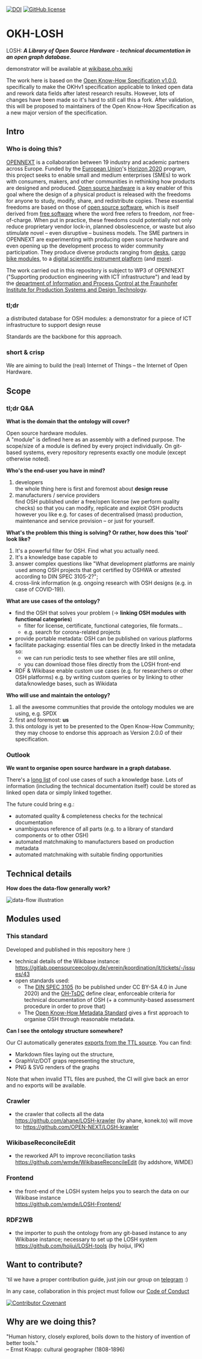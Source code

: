 [![DOI](
    https://zenodo.org/badge/259683880.svg)](
    https://zenodo.org/badge/latestdoi/259683880)
[![GitHub license](
    https://img.shields.io/github/license/OPEN-NEXT/OKH-LOSH.svg?style=flat)](
    LICENSE)

# OKH-LOSH

LOSH: **_A Library of Open Source Hardware -
technical documentation in an open graph database._**

demonstrator will be available at [wikibase.oho.wiki](https://wikibase.oho.wiki/)

The work here is based on the [Open Know-How Specification v1.0.0](
https://app.standardsrepo.com/MakerNetAlliance/OpenKnowHow/src/branch/master/1#75fb9df0-a7b3-427f-993a-b23fe1c81a58),
specifically to make the OKHv1 specification applicable to linked open data
and rework data fields after latest research results.
However, lots of changes have been made so it's hard to still call this a fork.
After validation, this will be proposed to maintainers of the Open Know-How Specification
as a new major version of the specification.

## Intro

### Who is doing this?

[OPENNEXT](https://opennext.eu/) is a collaboration
between 19 industry and academic partners
across Europe.
Funded by the [European Union](https://europa.eu/)'s
[Horizon 2020](https://ec.europa.eu/programmes/horizon2020/) program,
this project seeks to enable small and medium enterprises (SMEs)
to work with consumers, makers, and other communities in rethinking
how products are designed and produced.
[Open source hardware](https://www.oshwa.org/definition/)
is a key enabler of this goal
where the design of a physical product is released with the freedoms
for anyone to study, modify, share, and redistribute copies.
These essential freedoms are based on those of [open source software](
https://opensource.org/osd),
which is itself derived from [free software](
https://www.gnu.org/philosophy/free-sw.en.html)
where the word free refers to freedom, *not* free-of-charge.
When put in practice,
these freedoms could potentially not only reduce proprietary vendor lock-in,
planned obsolescence, or waste but also stimulate novel –
even disruptive – business models.
The SME partners in OPENNEXT are experimenting
with producing open source hardware and even opening up the development process
to wider community participation.
They produce diverse products ranging from [desks](https://stykka.com/),
[cargo bike modules](http://www.xyzcargo.com/),
to a [digital scientific instrument platform](https://pslab.io/)
(and [more](https://opennext.eu/project-team/#sme)).

The work carried out in this repository is subject to WP3 of OPEN!NEXT
("Supporting production engineering with ICT infrastructure")
and lead by the [department of Information and Process Control
at the Fraunhofer Institute for Production Systems and Design Technology](
https://www.ipk.fraunhofer.de/en/about-us/organization/virtual-product-creation.html).

### tl;dr

a distributed database for OSH modules:
a demonstrator for a piece of ICT infrastructure to support design reuse

Standards are the backbone for this approach.

### short & crisp

We are aiming to build the (real) Internet of Things –
the Internet of Open Hardware.

## Scope

### tl;dr Q&A

**What is the domain that the ontology will cover?**

Open source hardware modules. \
A "module" is defined here as an assembly with a defined purpose.
The scope/size of a module is defined by every project individually.
On git-based systems, every repository represents exactly one module
(except otherwise noted).

**Who's the end-user you have in mind?**

1. developers\
  the whole thing here is first and foremost about **design reuse**
2. manufacturers / service providers \
  find OSH published under a free/open license
  (we perform quality checks) so that you can modify, replicate and exploit OSH products
  however you like e.g. for cases of decentralised (mass) production,
  maintenance and service provision – or just for yourself.

**What's the problem this thing is solving?
Or rather, how does this 'tool' look like?**

1. It's a powerful filter for OSH. Find what you actually need.
2. It's a knowledge base capable to
  1. answer complex questions like
    "What development platforms are mainly used among OSH projects
    that got certified by OSHWA or attested according to DIN SPEC 3105-2?";
  2. cross-link information
    (e.g. ongoing research with OSH designs (e.g. in case of COVID-19)).

**What are use cases of the ontology?**

- find the OSH that solves your problem
  (→ **linking OSH modules with functional categories**)
  - filter for license, certificate, functional categories,
    file formats…
  - e.g. search for corona-related projects
- provide portable metadata: OSH can be published on various platforms
- facilitate packaging: essential files can be directly linked in the metadata so:
  - we can run periodic tests to see whether files are still online,
  - you can download those files directly from the LOSH front-end
- RDF & Wikibase enable custom use cases
  (e.g. for researchers or other OSH platforms)
  e.g. by writing custom queries or by linking to other data/knowledge bases,
  such as Wikidata

**Who will use and maintain the ontology?**

1. all the awesome communities that provide the ontology modules we are using,
    e.g. SPDX
2. first and foremost: **us**
3. this ontology is yet to be presented to the Open Know-How Community;
    they may choose to endorse this approach as Version 2.0.0 of their specification.

### Outlook

**We want to organise open source hardware in a graph database.**

There's a [long list](Wikibase_Qs.md) of cool use cases of such a knowledge base.
Lots of information (including the technical documentation itself)
could be stored as linked open data or simply linked together.

The future could bring e.g.:

- automated quality & completeness checks for the technical documentation
- unambiguous reference of all parts
  (e.g. to a library of standard components or to other OSH)
- automated matchmaking to manufacturers based on production metadata
- automated matchmaking with suitable finding opportunities

## Technical details

**How does the data-flow generally work?**

![data-flow illustration](illustrations/dataflow-principle.svg)

## Modules used

### This standard

Developed and published in this repository here :)

- technical details of the Wikibase instance:
  <https://gitlab.opensourceecology.de/verein/koordination/it/tickets/-/issues/43>
- open standards used:
  - The [DIN SPEC 3105](https://gitlab.com/OSEGermany/OHS)
    (to be published under CC BY-SA 4.0 in June 2020)
    and the [OH-TsDC](https://gitlab.com/OSEGermany/oh-tsdc) define clear,
    enforceable criteria for technical documentation of OSH
    (+ a community-based assessment procedure in order to prove that)
  - The [Open Know-How Metadata Standard](https://app.standardsrepo.com/MakerNetAlliance/OpenKnowHow/src/branch/master/1)
    gives a first approach to organise OSH through reasonable metadata.

**Can I see the ontology structure somewhere?**

Our CI automatically generates [exports from the TTL source](
https://open-next.github.io/OKH-LOSH/).
You can find:

- Markdown files laying out the structure,
- GraphViz/DOT graps representing the structure,
- PNG & SVG renders of the graphs

Note that when invalid TTL files are pushed,
the CI will give back an error and no exports will be available.

### Crawler

- the crawler that collects all the data \
  <https://github.com/ahane/LOSH-krawler> (by ahane, konek.to)
  will move to: <https://github.com/OPEN-NEXT/LOSH-krawler>

### WikibaseReconcileEdit

- the reworked API to improve reconciliation tasks \
  <https://github.com/wmde/WikibaseReconcileEdit> (by addshore, WMDE)

### Frontend

- the front-end of the LOSH system helps you to search the data
  on our Wikibase instance \
  <https://github.com/wmde/LOSH-Frontend/>

### RDF2WB

- the importer to push the ontology from any git-based instance
  to any Wikibase instance; necessary to set up the LOSH system \
  <https://github.com/hoijui/LOSH-tools> (by hoijui, IPK)

## Want to contribute?

'til we have a proper contribution guide,
just join our group on [telegram](
https://t.me/joinchat/FiYCVhD-NPfpMr5PnZaiNQ)
:)

In any case, collaboration in this project must follow our [Code of Conduct](
CODE_OF_CONDUCT.md)

[![Contributor Covenant](
    https://img.shields.io/badge/Contributor%20Covenant-v2.0%20adopted-ff69b4.svg)](
    CODE_OF_CONDUCT.md)

## Why are we doing this?

"Human history, closely explored,
boils down to the history of invention of better tools." \
– Ernst Knapp: cultural geographer (1808-1896)
